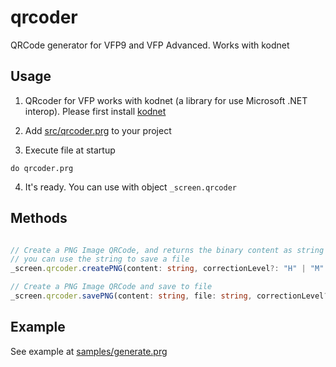 # qrcoder
QRCode generator for VFP9 and VFP Advanced. Works with kodnet

## Usage

1. QRcoder for VFP works with kodnet (a library for use Microsoft .NET interop). Please first install [kodnet](https://github.com/FoxShell/kodnet)

2. Add [src/qrcoder.prg](./src/qrcoder.prg) to your project

3. Execute file at startup

```harbour 
do qrcoder.prg
```

4. It's ready. You can use with object ```_screen.qrcoder```



## Methods 

```typescript 

// Create a PNG Image QRCode, and returns the binary content as string
// you can use the string to save a file 
_screen.qrcoder.createPNG(content: string, correctionLevel?: "H" | "M" | "L" | "Q") : string 

// Create a PNG Image QRCode and save to file 
_screen.qrcoder.savePNG(content: string, file: string, correctionLevel?: "H" | "M" | "L" | "Q") : void


```

## Example

See example at [samples/generate.prg](./samples/generate.prg)